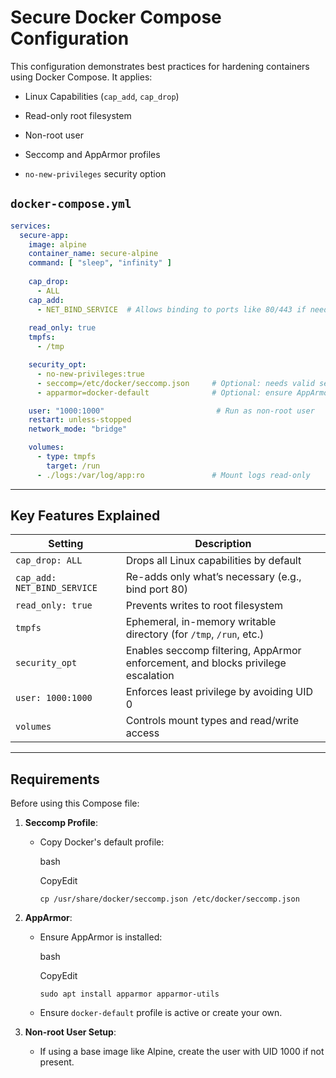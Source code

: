 # Secure Docker Compose Configuration

This configuration demonstrates best practices for hardening containers using Docker Compose. It applies:

- Linux Capabilities (`cap_add`, `cap_drop`)

- Read-only root filesystem

- Non-root user

- Seccomp and AppArmor profiles

- `no-new-privileges` security option

## `docker-compose.yml`

```yaml
services:
  secure-app:
    image: alpine
    container_name: secure-alpine
    command: [ "sleep", "infinity" ]
    
    cap_drop:
      - ALL
    cap_add:
      - NET_BIND_SERVICE  # Allows binding to ports like 80/443 if needed
    
    read_only: true
    tmpfs:
      - /tmp

    security_opt:
      - no-new-privileges:true
      - seccomp=/etc/docker/seccomp.json     # Optional: needs valid seccomp profile
      - apparmor=docker-default              # Optional: ensure AppArmor is enabled

    user: "1000:1000"                         # Run as non-root user
    restart: unless-stopped
    network_mode: "bridge"

    volumes:
      - type: tmpfs
        target: /run
      - ./logs:/var/log/app:ro               # Mount logs read-only

```

---

## Key Features Explained

| Setting                     | Description                                                                      |
| --------------------------- | -------------------------------------------------------------------------------- |
| `cap_drop: ALL`             | Drops all Linux capabilities by default                                          |
| `cap_add: NET_BIND_SERVICE` | Re-adds only what’s necessary (e.g., bind port 80)                               |
| `read_only: true`           | Prevents writes to root filesystem                                               |
| `tmpfs`                     | Ephemeral, in-memory writable directory (for `/tmp`, `/run`, etc.)               |
| `security_opt`              | Enables seccomp filtering, AppArmor enforcement, and blocks privilege escalation |
| `user: 1000:1000`           | Enforces least privilege by avoiding UID 0                                       |
| `volumes`                   | Controls mount types and read/write access                                       |

---

## Requirements

Before using this Compose file:

1. **Seccomp Profile**:
   
   - Copy Docker's default profile:
     
     bash
     
     CopyEdit
     
     `cp /usr/share/docker/seccomp.json /etc/docker/seccomp.json`

2. **AppArmor**:
   
   - Ensure AppArmor is installed:
     
     bash
     
     CopyEdit
     
     `sudo apt install apparmor apparmor-utils`
   
   - Ensure `docker-default` profile is active or create your own.

3. **Non-root User Setup**:
   
   - If using a base image like Alpine, create the user with UID 1000 if not present.
